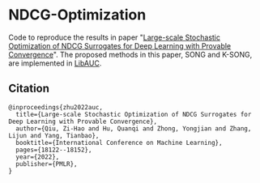 # NDCG-Optimization

Code to reproduce the results in paper "[Large-scale Stochastic Optimization of NDCG Surrogates for Deep Learning with Provable Convergence](https://arxiv.org/abs/2202.12183)". The proposed methods in this paper, SONG and K-SONG, are implemented in [LibAUC](https://libauc.org/).



## Citation
```
@inproceedings{zhu2022auc,
  title={Large-scale Stochastic Optimization of NDCG Surrogates for Deep Learning with Provable Convergence},
  author={Qiu, Zi-Hao and Hu, Quanqi and Zhong, Yongjian and Zhang, Lijun and Yang, Tianbao},
  booktitle={International Conference on Machine Learning},
  pages={18122--18152},
  year={2022},
  publisher={PMLR},
}
```
